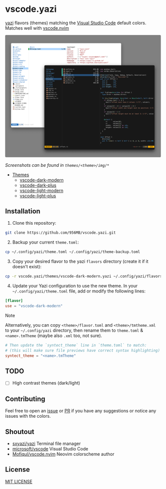 # vscode.yazi

[yazi](https://github.com/sxyazi/yazi) flavors (themes) matching the [Visual Studio Code](https://code.visualstudio.com/) default colors. Matches well with [vscode.nvim](https://github.com/Mofiqul/vscode.nvim)

![vscode-dark-modern](./img/preview.png)

<!-- TOC -->

_Screenshots can be found in `themes/<theme>/img/*`_

- [Themes](./themes/) 
    - [vscode-dark-modern](./themes/vscode-dark-modern.yazi/)
    - [vscode-dark-plus](./themes/vscode-dark-plus.yazi/)
    - [vscode-light-modern](./themes/vscode-light-modern.yazi/)
    - [vscode-light-plus](./themes/vscode-light-plus.yazi/)

<!-- /TOC -->

## Installation

1. Clone this repository:

```bash
git clone https://github.com/956MB/vscode.yazi.git
```

2. Backup your current `theme.toml`:

```bash
cp ~/.config/yazi/theme.toml ~/.config/yazi/theme-backup.toml
```

3. Copy your desired flavor to the yazi `flavors` directory (create it if it doesn't exist):

```bash
cp -r vscode.yazi/themes/vscode-dark-modern.yazi ~/.config/yazi/flavors/
```

4. Update your Yazi configuration to use the new theme. In your `~/.config/yazi/theme.toml` file, add or modify the following lines:

```toml
[flavor]
use = "vscode-dark-modern"
```

>[!NOTE]
> Alternatively, you can copy `<theme>/flavor.toml` and `<theme>/tmtheme.xml` to your `~/.config/yazi` directory, then rename them to `theme.toml` & `<name>.tmTheme` (maybe also `.xml` too, not sure).
>
> ```toml
> # Then update the `syntect_theme` line in `theme.toml` to match:
> # (this will make sure file previews have correct syntax highlighting)
> syntect_theme = "<name>.tmTheme"
> ```

## TODO

- [ ] High contrast themes (dark/light)

## Contributing

Feel free to open an [issue](https://github.com/956MB/vscode.yazi/issues) or [PR](https://github.com/956MB/vscode.yazi/pulls) if you have any suggestions or notice any issues with the colors.

## Shoutout

- [sxyazi/yazi](https://github.com/sxyazi/yazi) Terminal file manager
- [microsoft/vscode](https://github.com/microsoft/vscode) Visual Studio Code
- [Mofiqul/vscode.nvim](https://github.com/Mofiqul/vscode.nvim) Neovim colorscheme author

## License

[MIT LICENSE](./LICENSE)
